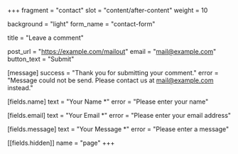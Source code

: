 +++
fragment = "contact"
slot = "content/after-content"
weight = 10

background = "light"
form_name = "contact-form"

title = "Leave a comment"

post_url = "https://example.com/mailout"
email = "mail@example.com"
button_text = "Submit"

[message]
  success = "Thank you for submitting your comment."
  error = "Message could not be send. Please contact us at mail@example.com instead."

[fields.name]
  text = "Your Name *"
  error = "Please enter your name"

[fields.email]
  text = "Your Email *"
  error = "Please enter your email address"

[fields.message]
  text = "Your Message *"
  error = "Please enter a message"

[[fields.hidden]]
  name = "page"
+++
